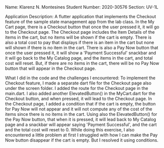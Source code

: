 Name: Klarenz N. Montesines
Student Number: 2020-30576
Section: UV-1L

Application Description:
A flutter application that implements the Checkout feature of the sample state management app from the lab class. In the My Cart page, there is a Checkout button that once the user pressed it, it will go to the Checkout page. The Checkout page includes the Item Details of the items in the cart, but no items will be shown if the cart is empty. There is also a total cost to pay that displays if there is an item in the cart but none will shown if there is no item in the cart. There is also a Pay Now button that once the user pressed it, it will show a 'Payment Successful' snackbar and it will go back to the My Catalog page, and the items in the cart, and total cost will reset. But, if there are no items in the cart, there will be no Pay Now button that will appear in the Checkout page.

What I did in the code and the challenges I encountered: 
To implement the Checkout feature, I made a separate dart file for the Checkout page also under the screen folder. I added the route for the Checkout page in the main.dart. I also added another ElevatedButton() in the MyCart.dart for the Checkout button, and when pressed, it will lead to the Checkout page. In the Checkout page, I added a condition that if the cart is empty, the button for Pay Now will not appear and it will not compute any of the cost of the items since there is no items in the cart. Using also the ElevatedButton() for the Pay Now button, that when it is pressed, it will lead back to My Catalog page and a snackbar will appear saying 'Payment Successful', and the cart and the total cost will reset to 0. While doing this exercise, I also encountered a little problem at first I struggled with how I can make the Pay Now button disappear if the cart is empty. But I resolved it using conditions. 
